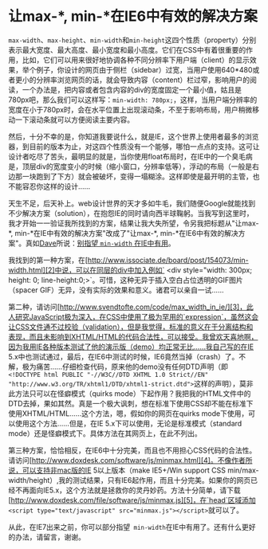 # 让max-*, min-*在IE6中有效的解决方案

`max-width`、`max-height`、`min-width`和`min-height`这四个性质（property）分别表示最大宽度、最大高度、最小宽度和最小高度。它们在CSS中有着很重要的作用，比如，它们可以用来很好地协调各种不同分辨率下用户端（client）的显示效果，举个例子，你设计的网页由于侧栏（sidebar）过宽，当用户使用640\*480或者更小的分辨率浏览网页的话，就会导致内容（content）栏过窄，影响用户的阅读，一个办法是，把内容或者包含内容的div的宽度固定一个最小值，姑且是780px吧，那么我们可以这样写：`min-width: 780px;`，这样，当用户端分辨率的宽度在小于780px时，会在水平位置上出现滚动条，不至于影响布局，用户稍微移动一下滚动条就可以方便阅读主要内容。

然后，十分不幸的是，你知道我要说什么，就是IE，这个世界上使用者最多的浏览器，到目前的版本为止，对这四个性质没有一个能够，哪怕一点点的支持。这可让设计者吃尽了苦头，最明显的就是，当你使用float布局时，在IE中的一个臭毛病是，顶层div的宽度变小的时候（缩小窗口，分辨率低等），浮动的布局（一般是右边那一块跑到了下方）就会被破坏，变得一塌糊涂。这样即使是最开明的主管，也不能容忍你这样的设计……

天生不足，后天补上。web设计世界的天才多如牛毛，我们随便Google就能找到不少解决方案（solution），在抱怨IE的同时请向西半球鞠躬。当我写到这里时，我才开始一一验证我所找到的方案，结果让我大失所望，令另我把标题从"让max-\*, min-\*在IE中有效的解决方案"改成了"让max-\*, min-\*在IE6中有效的解决方案"。真如[Dave][0]所说：[别指望 `min-width` 在IE中有用][1]。

我找到的第一种方案，在[http://www.issociate.de/board/post/154073/min-width.html][2]中说，可以在同层的div中加入例如` <div style="width: 300px; height: 0; line-height:0;></div>`。可惜，这种无异于插入空白占位透明的GIF图片（spacer GIF）无异，没有实际的效果和意义。诸君可以亲自一试……  

第二种，请访问[http://www.svendtofte.com/code/max_width_in_ie/][3]，此人研究JavaScript极为深入，在CSS中使用了极为罕用的`expression`，虽然这会让CSS文件通不过校验（validation），但是我觉得，标准的意义在于分离结构和表现，而且未影响到XHTML/HTML的代码合法性，可以接受。我曾欢天喜地啊，因为我用IE各种版本测试了他的演示版（demo）均正常无比……我自己写的在IE 5.x中也测试通过，最后，在IE6中测试的时候，IE6竟然当掉（crash）了。不解，极为痛苦……仔细检查代码，原来他的demo没有任何DTD声明（即`<!DOCTYPE html PUBLIC "-//W3C//DTD XHTML 1.0 Strict//EN" "http://www.w3.org/TR/xhtml1/DTD/xhtml1-strict.dtd">`这样的声明），莫非此方法只可以在怪癖模式（quirks mode）下起作用？我把我的HTML文件中的DTD去掉，果如其然。真是一个极大讽刺，想在标准下使用CSS却不能在标准下使用XHTML/HTML……这个方法，嗯，假如你的网页在quirks mode下使用，可以使用这个方法……但是，在IE 5.x下可以使用，无论是标准模式（standard mode）还是怪癖模式下。具体方法在其网页上，在此不列出。

第三种方案，恰恰相反，在IE6中十分完美，而且也不用担心CSS代码的合法性。请访问[http://www.doxdesk.com/software/js/minmax.html][4]。不像作者所说，可以支持非mac版的IE 5以上版本（make IE5+/Win support CSS min/max-width/height）,我的测试结果，只有IE6起作用，而且十分完美。如果你的网页已经不再面向IE5.x，这个方法就是拯救你的灵丹妙药。方法十分简单，请下载[http://www.doxdesk.com/file/software/js/minmax.js][5]，在`head`区域添加 `<script type="text/javascript" src="minmax.js"></script>`就可以了。

从此，在IE7出来之前，你可以部分指望` min-width`在IE中有用了。还有什么更好的办法，请留言，谢谢。

[0]: http://mezzoblue.com
[1]: http://www.onestab.net/a/csscribsheet.html
[2]: http://www.issociate.de/board/post/154073/min-width.html
[3]: http://www.svendtofte.com/code/max_width_in_ie/
[4]: http://www.doxdesk.com/software/js/minmax.html
[5]: http://www.doxdesk.com/file/software/js/minmax.js
